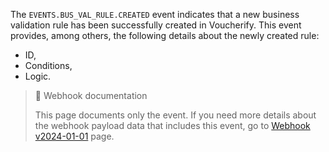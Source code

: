 The `EVENTS.BUS_VAL_RULE.CREATED` event indicates that a new business validation rule has been successfully created in Voucherify. This event provides, among others, the following details about the newly created rule:
- ID,
- Conditions,
- Logic.

> 📘 Webhook documentation
>
> This page documents only the event. If you need more details about the webhook payload data that includes this event, go to [Webhook v2024-01-01](ref:introduction-to-webhooks "Introduction to webhooks v2024-01-01") page.